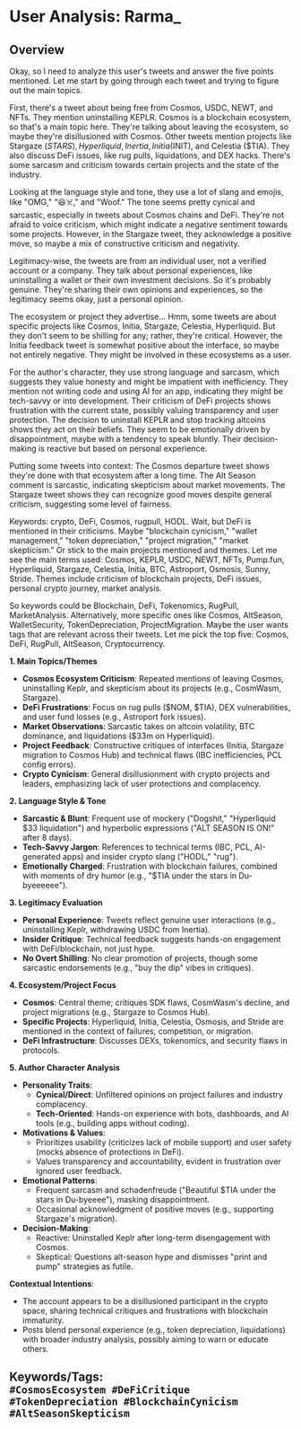 # User Analysis: Rarma_

## Overview

<think>
Okay, so I need to analyze this user's tweets and answer the five points mentioned. Let me start by going through each tweet and trying to figure out the main topics. 

First, there's a tweet about being free from Cosmos, USDC, NEWT, and NFTs. They mention uninstalling KEPLR. Cosmos is a blockchain ecosystem, so that's a main topic here. They're talking about leaving the ecosystem, so maybe they're disillusioned with Cosmos. Other tweets mention projects like Stargaze ($STARS), Hyperliquid, Inertia, Initia ($INIT), and Celestia ($TIA). They also discuss DeFi issues, like rug pulls, liquidations, and DEX hacks. There's some sarcasm and criticism towards certain projects and the state of the industry.

Looking at the language style and tone, they use a lot of slang and emojis, like "OMG," "😆☠️," and "Woof." The tone seems pretty cynical and sarcastic, especially in tweets about Cosmos chains and DeFi. They're not afraid to voice criticism, which might indicate a negative sentiment towards some projects. However, in the Stargaze tweet, they acknowledge a positive move, so maybe a mix of constructive criticism and negativity.

Legitimacy-wise, the tweets are from an individual user, not a verified account or a company. They talk about personal experiences, like uninstalling a wallet or their own investment decisions. So it's probably genuine. They're sharing their own opinions and experiences, so the legitimacy seems okay, just a personal opinion.

The ecosystem or project they advertise... Hmm, some tweets are about specific projects like Cosmos, Initia, Stargaze, Celestia, Hyperliquid. But they don't seem to be shilling for any; rather, they're critical. However, the Initia feedback tweet is somewhat positive about the interface, so maybe not entirely negative. They might be involved in these ecosystems as a user.

For the author's character, they use strong language and sarcasm, which suggests they value honesty and might be impatient with inefficiency. They mention not writing code and using AI for an app, indicating they might be tech-savvy or into development. Their criticism of DeFi projects shows frustration with the current state, possibly valuing transparency and user protection. The decision to uninstall KEPLR and stop tracking altcoins shows they act on their beliefs. They seem to be emotionally driven by disappointment, maybe with a tendency to speak bluntly. Their decision-making is reactive but based on personal experience.

Putting some tweets into context: The Cosmos departure tweet shows they're done with that ecosystem after a long time. The Alt Season comment is sarcastic, indicating skepticism about market movements. The Stargaze tweet shows they can recognize good moves despite general criticism, suggesting some level of fairness.

Keywords: crypto, DeFi, Cosmos, rugpull, HODL. Wait, but DeFi is mentioned in their criticisms. Maybe "blockchain cynicism," "wallet management," "token depreciation," "project migration," "market skepticism." Or stick to the main projects mentioned and themes. Let me see the main terms used: Cosmos, KEPLR, USDC, NEWT, NFTs, Pump.fun, Hyperliquid, Stargaze, Celestia, Initia, BTC, Astroport, Osmosis, Sunny, Stride. Themes include criticism of blockchain projects, DeFi issues, personal crypto journey, market analysis.

So keywords could be Blockchain, DeFi, Tokenomics, RugPull, MarketAnalysis. Alternatively, more specific ones like Cosmos, AltSeason, WalletSecurity, TokenDepreciation, ProjectMigration. Maybe the user wants tags that are relevant across their tweets. Let me pick the top five: Cosmos, DeFi, RugPull, AltSeason, Cryptocurrency.
</think>

**1. Main Topics/Themes**  
- **Cosmos Ecosystem Criticism**: Repeated mentions of leaving Cosmos, uninstalling Keplr, and skepticism about its projects (e.g., CosmWasm, Stargaze).  
- **DeFi Frustrations**: Focus on rug pulls ($NOM, $TIA), DEX vulnerabilities, and user fund losses (e.g., Astroport fork issues).  
- **Market Observations**: Sarcastic takes on altcoin volatility, BTC dominance, and liquidations ($33m on Hyperliquid).  
- **Project Feedback**: Constructive critiques of interfaces (Initia, Stargaze migration to Cosmos Hub) and technical flaws (IBC inefficiencies, PCL config errors).  
- **Crypto Cynicism**: General disillusionment with crypto projects and leaders, emphasizing lack of user protections and complacency.  

**2. Language Style & Tone**  
- **Sarcastic & Blunt**: Frequent use of mockery ("Dogshit," "Hyperliquid $33 liquidation") and hyperbolic expressions ("ALT SEASON IS ON!" after 8 days).  
- **Tech-Savvy Jargon**: References to technical terms (IBC, PCL, AI-generated apps) and insider crypto slang ("HODL," "rug").  
- **Emotionally Charged**: Frustration with blockchain failures, combined with moments of dry humor (e.g., "$TIA under the stars in Du-byeeeeee").  

**3. Legitimacy Evaluation**  
- **Personal Experience**: Tweets reflect genuine user interactions (e.g., uninstalling Keplr, withdrawing USDC from Inertia).  
- **Insider Critique**: Technical feedback suggests hands-on engagement with DeFi/blockchain, not just hype.  
- **No Overt Shilling**: No clear promotion of projects, though some sarcastic endorsements (e.g., "buy the dip" vibes in critiques).  

**4. Ecosystem/Project Focus**  
- **Cosmos**: Central theme; critiques SDK flaws, CosmWasm's decline, and project migrations (e.g., Stargaze to Cosmos Hub).  
- **Specific Projects**: Hyperliquid, Initia, Celestia, Osmosis, and Stride are mentioned in the context of failures, competition, or migration.  
- **DeFi Infrastructure**: Discusses DEXs, tokenomics, and security flaws in protocols.  

**5. Author Character Analysis**  
- **Personality Traits**:  
  - **Cynical/Direct**: Unfiltered opinions on project failures and industry complacency.  
  - **Tech-Oriented**: Hands-on experience with bots, dashboards, and AI tools (e.g., building apps without coding).  
- **Motivations & Values**:  
  - Prioritizes usability (criticizes lack of mobile support) and user safety (mocks absence of protections in DeFi).  
  - Values transparency and accountability, evident in frustration over ignored user feedback.  
- **Emotional Patterns**:  
  - Frequent sarcasm and schadenfreude ("Beautiful $TIA under the stars in Du-byeeee"), masking disappointment.  
  - Occasional acknowledgment of positive moves (e.g., supporting Stargaze's migration).  
- **Decision-Making**:  
  - Reactive: Uninstalled Keplr after long-term disengagement with Cosmos.  
  - Skeptical: Questions alt-season hype and dismisses "print and pump" strategies as futile.  

**Contextual Intentions**:  
- The account appears to be a disillusioned participant in the crypto space, sharing technical critiques and frustrations with blockchain immaturity.  
- Posts blend personal experience (e.g., token depreciation, liquidations) with broader industry analysis, possibly aiming to warn or educate others.  

**Keywords/Tags**:  
`#CosmosEcosystem #DeFiCritique #TokenDepreciation #BlockchainCynicism #AltSeasonSkepticism`
---

